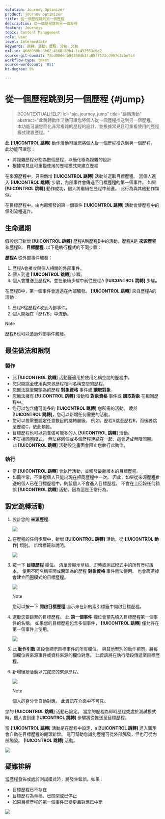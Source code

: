 ```yaml
---
solution: Journey Optimizer
product: journey optimizer
title: 從一個歷程跳到另一個歷程
description: 從一個歷程跳到另一個歷程
feature: Journeys
topic: Content Management
role: User
level: Intermediate
keywords: 跳轉，活動，歷程，分割，分割
exl-id: 46d8950b-8b02-4160-89b4-1c492533c0e2
source-git-commit: 72bd00dedb943604b2fa85f7173cd967c3cbe5c4
workflow-type: tm+mt
source-wordcount: '851'
ht-degree: 9%

---
```


# 從一個歷程跳到另一個歷程 {#jump}

>[!CONTEXTUALHELP]
>id="ajo_journey_jump"
>title="跳轉活動"
>abstract="此跳轉動作活動可讓您將個人從一個歷程推送到另一個歷程。 本功能可讓您簡化非常複雜的歷程的設計，並根據常見且可重複使用的歷程模式建置歷程。"

此 **[!UICONTROL 跳轉]** 動作活動可讓您將個人從一個歷程推送到另一個歷程。 此功能可讓您：

* 將複雜歷程分割為數個歷程，以簡化極為複雜的設計
* 根據常見且可重複使用的歷程模式來建立歷程

在來源歷程中，只需新增 **[!UICONTROL 跳轉]** 活動並選取目標歷程。 當個人進入 **[!UICONTROL 跳轉]** 步驟，內部事件會傳送至目標歷程的第一個事件。 如果 **[!UICONTROL 跳轉]** 動作成功，個人將繼續在歷程中前進。 此行為與其他動作類似。

在目標歷程中，由內部觸發的第一個事件 **[!UICONTROL 跳轉]** 活動會使歷程中的個別流程運作。

## 生命週期

假設您已新增 **[!UICONTROL 跳轉]** 歷程A到歷程B中的活動。歷程A是 **來源歷程** 和歷程B， **目標歷程**.
以下是執行程式的不同步驟：

**歷程A** 從外部事件觸發：

1. 歷程A會接收與個人相關的外部事件。
1. 個人到達 **[!UICONTROL 跳轉]** 步驟。
1. 個人會推送至歷程B，並在後續步驟中前往歷程A **[!UICONTROL 跳轉]** 步驟。

在歷程B中，第一個事件會透過在內部觸發。 **[!UICONTROL 跳轉]** 來自歷程A的活動：

1. 歷程B從歷程A收到內部事件。
1. 個人開始在「歷程B」中流動。

>[!NOTE]
>
>歷程B也可以透過外部事件觸發。

## 最佳做法和限制

### 製作

* 此 **[!UICONTROL 跳轉]** 活動僅適用於使用名稱空間的歷程中。
* 您只能跳至使用與來源歷程相同名稱空間的歷程。
* 您無法跳至開頭為的歷程 **對象資格** 事件或 **讀取對象**.
* 您無法擁有 **[!UICONTROL 跳轉]** 活動和 **對象資格** 事件或 **讀取對象** 在相同歷程中。
* 您可以包含儘可能多的 **[!UICONTROL 跳轉]** 您所需的活動。 晚於 **[!UICONTROL 跳轉]**，您可以新增任何需要的活動。
* 您可以視需要設定任意數目的跳轉層級。 例如，歷程A跳至歷程B，而後者跳至歷程C，依此類推。
* 目標歷程也可以包含儘可能多的人 **[!UICONTROL 跳轉]** 活動。
* 不支援回圈模式。 無法將兩個或多個歷程連結在一起，這會造成無限回圈。 此 **[!UICONTROL 跳轉]** 活動設定畫面會阻止您執行此動作。

### 執行

* 當 **[!UICONTROL 跳轉]** 會執行活動，並觸發最新版本的目標歷程。
* 如同往常，不重複個人只能出現在相同歷程中一次。 因此，如果從來源歷程推送的個人已在目標歷程中，則該個人不會進入目標歷程。 不會在上回報任何錯誤 **[!UICONTROL 跳轉]** 活動，因為這是正常行為。

## 設定跳轉活動

1. 設計您的 **來源歷程**.

   ![](assets/jump1.png)

1. 在歷程的任何步驟中，新增 **[!UICONTROL 跳轉]** 活動，從 **[!UICONTROL 動作]** 類別。 新增標籤和說明。

   ![](assets/jump2.png)

1. 按一下 **目標歷程** 欄位。
清單會顯示草稿、即時或測試模式中的所有歷程版本。 使用不同名稱空間或開頭為的歷程 **對象資格** 事件無法使用。 也會篩選掉會建立回圈模式的目標歷程。

   ![](assets/jump3.png)

   >[!NOTE]
   >
   >您可以按一下 **開啟目標歷程** 圖示來在新的索引標籤中開啟目標歷程。

1. 選取您要跳至的目標歷程。
此 **第一個事件** 欄位會預先填入目標歷程第一個事件的名稱。 如果您的目標歷程包含多個事件， **[!UICONTROL 跳轉]** 僅允許在第一個事件上使用。

   ![](assets/jump4.png)

1. 此 **動作引數** 區段會顯示目標事件的所有欄位。 與其他型別的動作相同，將每個欄位與來源事件或資料來源的欄位對應。 此資訊將在執行階段傳遞至目標歷程。
1. 新增後續活動以完成您的來源歷程。

   ![](assets/jump5.png)


   >[!NOTE]
   >
   >個人的身分會自動對應。 此資訊在介面中不可見。

您的 **[!UICONTROL 跳轉]** 活動已設定。 當您的歷程為即時歷程或處於測試模式時，個人會到達 **[!UICONTROL 跳轉]** 步驟將從推送至目標歷程。

當 **[!UICONTROL 跳轉]** 活動是在歷程中設定，a **[!UICONTROL 跳轉]** 進入圖示會自動在目標歷程的開頭新增。 這可幫助您識別歷程可從外部觸發，但也可從內部觸發。 **[!UICONTROL 跳轉]** 活動。

![](assets/jump7.png)

## 疑難排解

當歷程發佈或處於測試模式時，將發生錯誤，如果：
* 目標歷程已不存在
* 目標歷程為草稿、已關閉或已停止
* 如果目標歷程的第一個事件已變更且對應已中斷

![](assets/jump6.png)

